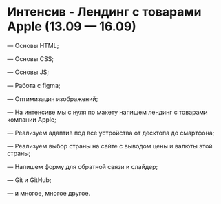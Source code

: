 # Интенсив - Лендинг с товарами Apple (13.09 — 16.09)

— Основы HTML;

— Основы CSS;

— Основы JS;

— Работа с figma;

— Оптимизация изображений;

— На интенсиве мы с нуля по макету напишем лендинг с товарами компании Apple;

— Реализуем адаптив под все устройства от десктопа до смартфона;

— Реализуем выбор страны на сайте с выводом цены и валюты этой страны;

— Напишем форму для обратной связи и слайдер;

— Git и GitHub;

— и многое, многое другое.
